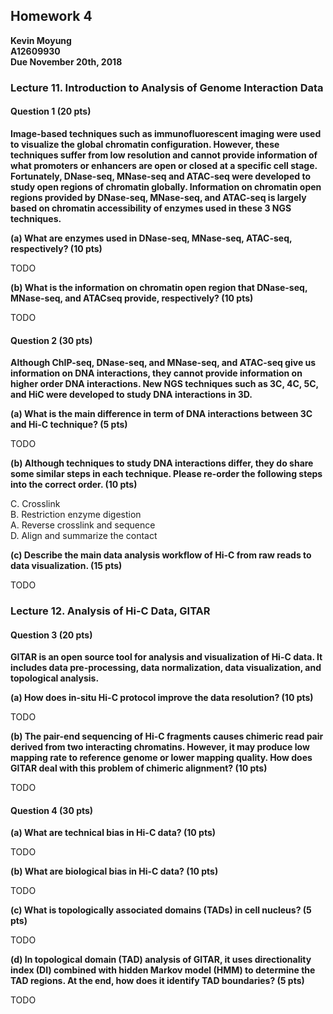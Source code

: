 ## Homework 4

**Kevin Moyung**  
**A12609930**  
**Due November 20th, 2018**  

### Lecture 11. Introduction to Analysis of Genome Interaction Data

#### Question 1 (20 pts)

**Image-based techniques such as immunofluorescent imaging were used to visualize the
global chromatin configuration. However, these techniques suffer from low resolution and
cannot provide information of what promoters or enhancers are open or closed at a specific
cell stage. Fortunately, DNase-seq, MNase-seq and ATAC-seq were developed to study
open regions of chromatin globally. Information on chromatin open regions provided by
DNase-seq, MNase-seq, and ATAC-seq is largely based on chromatin accessibility of
enzymes used in these 3 NGS techniques.**

**(a) What are enzymes used in DNase-seq, MNase-seq, ATAC-seq, respectively? (10 pts)**

TODO

**(b) What is the information on chromatin open region that DNase-seq, MNase-seq, and ATACseq
provide, respectively? (10 pts)**

TODO

#### Question 2 (30 pts)

**Although ChIP-seq, DNase-seq, and MNase-seq, and ATAC-seq give us information on
DNA interactions, they cannot provide information on higher order DNA interactions. New
NGS techniques such as 3C, 4C, 5C, and HiC were developed to study DNA interactions in
3D.**

**(a) What is the main difference in term of DNA interactions between 3C and Hi-C technique? (5
pts)**

TODO

**(b) Although techniques to study DNA interactions differ, they do share some similar steps in
each technique. Please re-order the following steps into the correct order. (10 pts)**

C. Crosslink  
B. Restriction enzyme digestion   
A. Reverse crosslink and sequence  
D. Align and summarize the contact  
  
**(c) Describe the main data analysis workflow of Hi-C from raw reads to data visualization. (15
pts)**

TODO

### Lecture 12. Analysis of Hi-C Data, GITAR

#### Question 3 (20 pts)

**GITAR is an open source tool for analysis and visualization of Hi-C data. It includes data
pre-processing, data normalization, data visualization, and topological analysis.**

**(a) How does in-situ Hi-C protocol improve the data resolution? (10 pts)**

TODO

**(b) The pair-end sequencing of Hi-C fragments causes chimeric read pair derived from two
interacting chromatins. However, it may produce low mapping rate to reference genome or lower
mapping quality. How does GITAR deal with this problem of chimeric alignment? (10 pts)**

TODO

#### Question 4 (30 pts)

**(a) What are technical bias in Hi-C data? (10 pts)**

TODO

**(b) What are biological bias in Hi-C data? (10 pts)**

TODO

**(c) What is topologically associated domains (TADs) in cell nucleus? (5 pts)**

TODO

**(d) In topological domain (TAD) analysis of GITAR, it uses directionality index (DI) combined
with hidden Markov model (HMM) to determine the TAD regions. At the end, how does it
identify TAD boundaries? (5 pts)**

TODO
